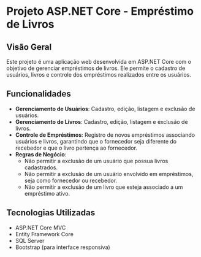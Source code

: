 # Projeto ASP.NET Core - Empréstimo de Livros

## Visão Geral

Este projeto é uma aplicação web desenvolvida em ASP.NET Core com o objetivo de gerenciar empréstimos de livros. Ele permite o cadastro de usuários, livros e controle dos empréstimos realizados entre os usuários.

## Funcionalidades

- **Gerenciamento de Usuários**: Cadastro, edição, listagem e exclusão de usuários.
- **Gerenciamento de Livros**: Cadastro, edição, listagem e exclusão de livros.
- **Controle de Empréstimos**: Registro de novos empréstimos associando usuários e livros, garantindo que o fornecedor seja diferente do recebedor e que o livro pertença ao fornecedor.
- **Regras de Negócio**:
  - Não permitir a exclusão de um usuário que possua livros cadastrados.
  - Não permitir a exclusão de um usuário envolvido em empréstimos, seja como fornecedor ou recebedor.
  - Não permitir a exclusão de um livro que esteja associado a um empréstimo ativo.

## Tecnologias Utilizadas

- ASP.NET Core MVC
- Entity Framework Core
- SQL Server
- Bootstrap (para interface responsiva)

